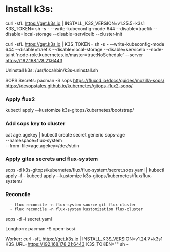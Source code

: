 # Install k3s:
curl -sfL https://get.k3s.io | INSTALL_K3S_VERSION=v1.25.5+k3s1 K3S_TOKEN=<TOKEN> sh -s - --write-kubeconfig-mode 644 --disable=traefik --disable=local-storage --disable=servicelb --cluster-init


curl -sfL https://get.k3s.io | K3S_TOKEN=<TOKEN> sh -s - --write-kubeconfig-mode 644 --disable=traefik --disable=local-storage --disable=servicelb --node-taint 'node-role.kubernetes.io/master=true:NoSchedule' --server https://192.168.178.21:6443


Uninstall k3s:
/usr/local/bin/k3s-uninstall.sh

SOPS Secrets:
pacman -S sops
https://fluxcd.io/docs/guides/mozilla-sops/
https://devopstales.github.io/kubernetes/gitops-flux2-sops/

### Apply flux2
kubectl apply --kustomize k3s-gitops/kubernetes/bootstrap/

### Add sops key to cluster
cat age.agekey |
kubectl create secret generic sops-age \
--namespace=flux-system \
--from-file=age.agekey=/dev/stdin

### Apply gitea secrets and flux-system
sops -d k3s-gitops/kubernetes/flux/flux-system/secret.sops.yaml | kubectl apply -f -
kubectl apply --kustomize k3s-gitops/kubernetes/flux/flux-system/

### Reconcile
      - flux reconcile -n flux-system source git flux-cluster
      - flux reconcile -n flux-system kustomization flux-cluster

sops -d -i secret.yaml

Longhorn:
pacman -S open-iscsi

Worker:
curl -sfL https://get.k3s.io | INSTALL_K3S_VERSION=v1.24.7+k3s1 K3S_URL=https://192.168.178.21:6443 K3S_TOKEN="<TOKEN>" sh -

